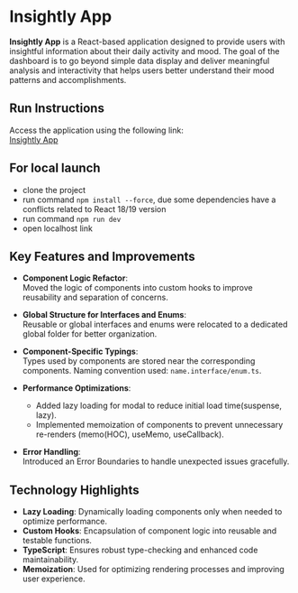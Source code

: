 # Insightly App

**Insightly App** is a React-based application designed to provide users with insightful information about their daily activity and mood. The goal of the dashboard is to go beyond simple data display and deliver meaningful analysis and interactivity that helps users better understand their mood patterns and accomplishments.

## Run Instructions

Access the application using the following link:  
[Insightly App](https://darling-melomakarona-a3d09b.netlify.app/)

## For local launch

- clone the project
- run command `npm install --force`, due some dependencies have a conflicts related to React 18/19 version
- run command `npm run dev`
- open localhost link

## Key Features and Improvements

- **Component Logic Refactor**:  
  Moved the logic of components into custom hooks to improve reusability and separation of concerns.

- **Global Structure for Interfaces and Enums**:  
  Reusable or global interfaces and enums were relocated to a dedicated global folder for better organization.

- **Component-Specific Typings**:  
  Types used by components are stored near the corresponding components. Naming convention used: `name.interface/enum.ts`.

- **Performance Optimizations**:

  - Added lazy loading for modal to reduce initial load time(suspense, lazy).
  - Implemented memoization of components to prevent unnecessary re-renders (memo(HOC), useMemo, useCallback).

- **Error Handling**:  
  Introduced an Error Boundaries to handle unexpected issues gracefully.

## Technology Highlights

- **Lazy Loading**: Dynamically loading components only when needed to optimize performance.
- **Custom Hooks**: Encapsulation of component logic into reusable and testable functions.
- **TypeScript**: Ensures robust type-checking and enhanced code maintainability.
- **Memoization**: Used for optimizing rendering processes and improving user experience.
